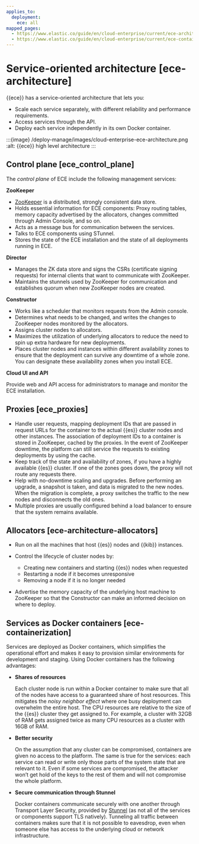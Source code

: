 ```yaml
---
applies_to:
  deployment:
    ece: all
mapped_pages:
  - https://www.elastic.co/guide/en/cloud-enterprise/current/ece-architecture.html
  - https://www.elastic.co/guide/en/cloud-enterprise/current/ece-containerization.html
---
```


# Service-oriented architecture [ece-architecture]

{{ece}} has a service-oriented architecture that lets you:

* Scale each service separately, with different reliability and performance requirements.
* Access services through the API.
* Deploy each service independently in its own Docker container.

:::{image} /deploy-manage/images/cloud-enterprise-ece-architecture.png
:alt: {{ece}} high level architecture
:::

## Control plane [ece_control_plane]

The *control plane* of ECE include the following management services:

**ZooKeeper**

* [ZooKeeper](http://zookeeper.apache.org/) is a distributed, strongly consistent data store.
* Holds essential information for ECE components: Proxy routing tables, memory capacity advertised by the allocators, changes committed through Admin Console, and so on.
* Acts as a message bus for communication between the services.
* Talks to ECE components using STunnel.
* Stores the state of the ECE installation and the state of all deployments running in ECE.

**Director**

* Manages the ZK data store and signs the CSRs (certificate signing requests) for internal clients that want to communicate with ZooKeeper.
* Maintains the stunnels used by ZooKeeper for communication and establishes quorum when new ZooKeeper nodes are created.

**Constructor**

* Works like a scheduler that monitors requests from the Admin console.
* Determines what needs to be changed, and writes the changes to ZooKeeper nodes monitored by the allocators.
* Assigns cluster nodes to allocators.
* Maximizes the utilization of underlying allocators to reduce the need to spin up extra hardware for new deployments.
* Places cluster nodes and instances within different availability zones to ensure that the deployment can survive any downtime of a whole zone. You can designate these availability zones when you install ECE.

**Cloud UI and API**

Provide web and API access for administrators to manage and monitor the ECE installation.


## Proxies [ece_proxies]

* Handle user requests, mapping deployment IDs that are passed in request URLs for the container to the actual {{es}} cluster nodes and other instances. The association of deployment IDs to a container is stored in ZooKeeper, cached by the proxies. In the event of ZooKeeper downtime, the platform can still service the requests to existing deployments by using the cache.
* Keep track of the state and availability of zones, if you have a highly available {{es}} cluster. If one of the zones goes down, the proxy will not route any requests there.
* Help with no-downtime scaling and upgrades. Before performing an upgrade, a snapshot is taken, and data is migrated to the new nodes. When the migration is complete, a proxy switches the traffic to the new nodes and disconnects the old ones.
* Multiple proxies are usually configured behind a load balancer to ensure that the system remains available.


## Allocators [ece-architecture-allocators]

* Run on all the machines that host {{es}} nodes and {{kib}} instances.
* Control the lifecycle of cluster nodes by:

    * Creating new containers and starting {{es}} nodes when requested
    * Restarting a node if it becomes unresponsive
    * Removing a node if it is no longer needed

* Advertise the memory capacity of the underlying host machine to ZooKeeper so that the Constructor can make an informed decision on where to deploy.

## Services as Docker containers [ece-containerization]

Services are deployed as Docker containers, which simplifies the operational effort and makes it easy to provision similar environments for development and staging. Using Docker containers has the following advantages:

* **Shares of resources**

    Each cluster node is run within a Docker container to make sure that all of the nodes have access to a guaranteed share of host resources. This mitigates the *noisy neighbor effect* where one busy deployment can overwhelm the entire host. The CPU resources are relative to the size of the {{es}} cluster they get assigned to. For example, a cluster with 32GB of RAM gets assigned twice as many CPU resources as a cluster with 16GB of RAM.

* **Better security**

    On the assumption that any cluster can be compromised, containers are given no access to the platform. The same is true for the services: each service can read or write only those parts of the system state that are relevant to it. Even if some services are compromised, the attacker won’t get hold of the keys to the rest of them and will not compromise the whole platform.

* **Secure communication through Stunnel**

    Docker containers communicate securely with one another through Transport Layer Security, provided by [Stunnel](https://www.stunnel.org/) (as not all of the services or components support TLS natively). Tunneling all traffic between containers makes sure that it is not possible to eavesdrop, even when someone else has access to the underlying cloud or network infrastructure.

